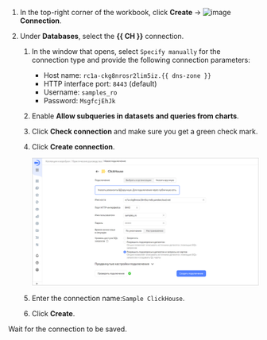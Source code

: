 

1. In the top-right corner of the workbook, click **Create** → ![image](../../../_assets/console-icons/thunderbolt.svg) **Connection**.



1. Under **Databases**, select the **{{ CH }}** connection.

   1. In the window that opens, select `Specify manually` for the connection type and provide the following connection parameters:


      * Host name: `rc1a-ckg8nrosr2lim5iz.{{ dns-zone }}`
      * HTTP interface port: `8443` (default)
      * Username: `samples_ro`
      * Password: `MsgfcjEhJk`

   1. Enable **Allow subqueries in datasets and queries from charts**.
   1. Click **Check connection** and make sure you get a green check mark.
   1. Click **Create connection**.

      ![create-connection](../../../_assets/datalens/operations/connection/create-sample-connection.png)

   1. Enter the connection name:`Sample ClickHouse`.
   1. Click **Create**.





Wait for the connection to be saved.
